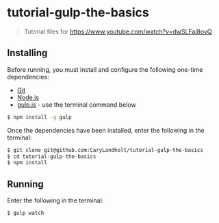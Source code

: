 # tutorial-gulp-the-basics
> Tutorial files for https://www.youtube.com/watch?v=dwSLFai8ovQ


## Installing
Before running, you must install and configure the following one-time dependencies:

* [Git](http://git-scm.com/)
* [Node.js](http://nodejs.org/)
* [gulp.js](http://gulpjs.com/) - use the terminal command below
```bash
$ npm install -g gulp
```

Once the dependencies have been installed, enter the following in the terminal:
```bash
$ git clone git@github.com:CaryLandholt/tutorial-gulp-the-basics
$ cd tutorial-gulp-the-basics
$ npm install
```


## Running
Enter the following in the terminal:
```bash
$ gulp watch
```